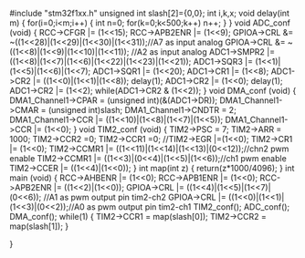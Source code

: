 #include "stm32f1xx.h"
unsigned int slash[2]={0,0};
int i,k,x;
void delay(int m)
{
	for(i=0;i<m;i++)
	{
	 int n=0;
	 for(k=0;k<500;k++)
	 n++;
	}
}
void ADC_conf (void)
{
 RCC->CFGR |= (1<<15);
 RCC->APB2ENR |= (1<<9);
 GPIOA->CRL &= ~((1<<28)|(1<<29)|(1<<30)|(1<<31));//A7 as input analog
 GPIOA->CRL &= ~((1<<8)|(1<<9)|(1<<10)|(1<<11)); //A2 as input analog
 ADC1->SMPR2 |= ((1<<8)|(1<<7)|(1<<6)|(1<<22)|(1<<23)|(1<<21));
 ADC1->SQR3 |= (1<<1)|(1<<5)|(1<<6)|(1<<7);
 ADC1->SQR1 |= (1<<20);
 ADC1->CR1 |= (1<<8);
 ADC1->CR2 |= ((1<<0)|(1<<1)|(1<<8));
 delay(1);
 ADC1->CR2 |= (1<<0);
 delay(1);
 ADC1->CR2 |= (1<<2);
 while(ADC1->CR2 & (1<<2));
}
void DMA_conf (void)
{
 DMA1_Channel1->CPAR = (unsigned int)(&(ADC1->DR));
 DMA1_Channel1->CMAR = (unsigned int)slash;
 DMA1_Channel1->CNDTR = 2;
 DMA1_Channel1->CCR |= ((1<<10)|(1<<8)|(1<<7)|(1<<5));
 DMA1_Channel1->CCR |= (1<<0);
}
void TIM2_conf (void)
{
 TIM2->PSC = 7;
 TIM2->ARR = 1000;
 TIM2->CCR2 =0;
 TIM2->CCR1 =0;
 //TIM2->EGR |=(1<<0);
 TIM2->CR1 |= (1<<0);
 TIM2->CCMR1 |= ((1<<11)|(1<<14)|(1<<13)|(0<<12));//chn2 pwm enable
 TIM2->CCMR1 |= ((1<<3)|(0<<4)|(1<<5)|(1<<6));//ch1 pwm enable
 TIM2->CCER |= ((1<<4)|(1<<0));
}
int map(int z)
{
 return(z*1000/4096);
}
int main (void)
{
	RCC->AHBENR |= (1<<0);
    RCC->APB1ENR |= (1<<0);
    RCC->APB2ENR |= ((1<<2)|(1<<0));
    GPIOA->CRL |= ((1<<4)|(1<<5)|(1<<7)|(0<<6)); //A1 as pwm output pin tim2-ch2
    GPIOA->CRL |= ((1<<0)|(1<<1)|(1<<3)|(0<<2));//A0 as pwm output pin  tim2-ch1
    TIM2_conf();
    ADC_conf();
    DMA_conf();
    while(1)
    {
    	 TIM2->CCR1 = map(slash[0]);
    	 TIM2->CCR2 = map(slash[1]);
    }

}
